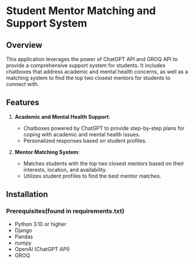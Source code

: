 # Student Mentor Matching and Support System

## Overview

This application leverages the power of ChatGPT API and GROQ API to provide a comprehensive support system for students. It includes chatboxes that address academic and mental health concerns, as well as a matching system to find the top two closest mentors for students to connect with.

## Features

1. **Academic and Mental Health Support**: 
   - Chatboxes powered by ChatGPT to provide step-by-step plans for coping with academic and mental health issues.
   - Personalized responses based on student profiles.

2. **Mentor Matching System**: 
   - Matches students with the top two closest mentors based on their interests, location, and availability.
   - Utilizes student profiles to find the best mentor matches.

## Installation

### Prerequisites(found in requirements.txt)

- Python 3.10 or higher
- Django
- Pandas
- numpy
- OpenAI (ChatGPT API)
- GROQ

